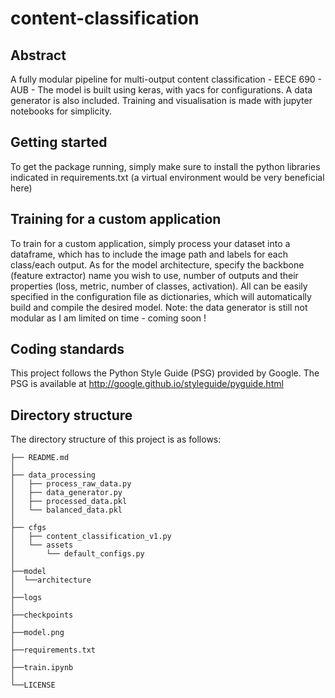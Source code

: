 # content-classification

## Abstract
A fully modular pipeline for multi-output content classification - EECE 690 - AUB -
The model is built using keras, with yacs for configurations. A data generator is also included.
Training and visualisation is made with jupyter notebooks for simplicity.

## Getting started
To get the package running, simply make sure to install the python libraries indicated in requirements.txt (a virtual environment would be very beneficial here)

## Training for a custom application
To train for a custom application, simply process your dataset into a dataframe, which has to include the image path and labels for each class/each output.
As for the model architecture, specify the backbone (feature extractor) name you wish to use, number of outputs and their properties (loss, metric, number of classes, activation). All can be easily specified in the configuration file as dictionaries, which will automatically build and compile the desired model.
Note: the data generator is still not modular as I am limited on time - coming soon !

## Coding standards
This project follows the Python Style Guide (PSG) provided by Google. The PSG is available at http://google.github.io/styleguide/pyguide.html

## Directory structure
The directory structure of this project is as follows:

```
├── README.md
│
├── data_processing
│   ├── process_raw_data.py
│   ├── data_generator.py
│   ├── processed_data.pkl
│   └── balanced_data.pkl 
│
├── cfgs
│   ├── content_classification_v1.py
│   └── assets
│       └── default_configs.py
│
├──model
│  └──architecture
│
├──logs
│
├──checkpoints
│
├──model.png
│
├──requirements.txt
│
├──train.ipynb
│
└──LICENSE
```

